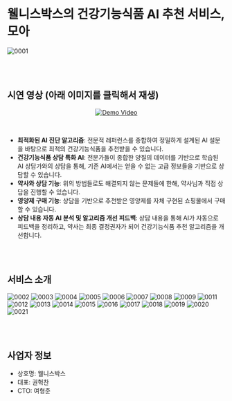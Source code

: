 # 웰니스박스의 건강기능식품 AI 추천 서비스, 모아

![0001](https://github.com/user-attachments/assets/055f6fbc-62d2-43d1-8cda-a53a9e2c4469)

</br>
</br>

## 시연 영상 (아래 이미지를 클릭해서 재생)

<p align="center">
  <a href="https://youtu.be/Lbo4qsvMVBY" target="_blank" rel="noopener noreferrer">
    <img src="https://img.youtube.com/vi/Lbo4qsvMVBY/maxresdefault.jpg" alt="Demo Video" />
  </a>
</p>

</br>

- <b>최적화된 AI 진단 알고리즘</b>: 전문적 레퍼런스를 종합하여 정밀하게 설계된 AI 설문을 바탕으로 최적의 건강기능식품을 추천받을 수 있습니다.
- <b>건강기능식품 상담 특화 AI</b>: 전문가들이 종합한 양질의 데이터를 기반으로 학습된 AI 상담가와의 상담을 통해, 기존 AI에서는 얻을 수 없는 고급 정보들을 기반으로 상담할 수 있습니다.
- <b>약사와 상담 기능</b>: 위의 방법들로도 해결되지 않는 문제들에 한해, 약사님과 직접 상담을 진행할 수 있습니다.
- <b>영양제 구매 기능</b>: 상담을 기반으로 추천받은 영양제를 자체 구현된 쇼핑물에서 구매할 수 있습니다.
- <b>상담 내용 자동 AI 분석 및 알고리즘 개선 피드백</b>: 상담 내용을 통해 AI가 자동으로 피드백을 정리하고, 약사는 최종 결정권자가 되어 건강기능식품 추천 알고리즘을 개선합니다.

</br>
</br>

## 서비스 소개

![0002](https://github.com/user-attachments/assets/70150d7f-41e4-40a4-affc-aaa74199234d)
![0003](https://github.com/user-attachments/assets/1d1bc7a8-c910-4325-aaee-c69657037187)
![0004](https://github.com/user-attachments/assets/6b3ea3d0-b4de-4421-a9b4-c286d3697e75)
![0005](https://github.com/user-attachments/assets/c9031232-8c3c-4dea-b572-b40cb161509e)
![0006](https://github.com/user-attachments/assets/32c80623-09c3-48eb-b569-5c4d587c8c14)
![0007](https://github.com/user-attachments/assets/aa22c5a9-5d2e-43ff-b463-528386c5d6e1)
![0008](https://github.com/user-attachments/assets/8ac2ca87-4a7f-445c-ae76-7d20dc05993b)
![0009](https://github.com/user-attachments/assets/cf487630-1ff2-4ee6-872d-5eb7707a9842)
![0011](https://github.com/user-attachments/assets/9ad93e70-e0af-4c79-9338-098c39eb200f)
![0012](https://github.com/user-attachments/assets/c9660f3b-f664-41be-a11a-7e40e442c49d)
![0013](https://github.com/user-attachments/assets/e164130a-4fef-4d30-bf07-bac07eaf8e78)
![0014](https://github.com/user-attachments/assets/1d26e3e1-8646-4e95-8b55-15cea567e8a2)
![0015](https://github.com/user-attachments/assets/f875f8ba-7740-4111-9a1b-8f1db86a5298)
![0016](https://github.com/user-attachments/assets/4a878861-5503-41eb-ba4b-646de84ed64b)
![0017](https://github.com/user-attachments/assets/d6d11f13-e943-4e25-bc63-6cfdc0459acc)
![0018](https://github.com/user-attachments/assets/deb8606e-4f05-41a9-ab62-56495c188ba7)
![0019](https://github.com/user-attachments/assets/2c704330-b65d-44e1-96de-fbe1b7a5e627)
![0020](https://github.com/user-attachments/assets/d36598df-bf91-457f-82e5-a21ba608415a)
![0021](https://github.com/user-attachments/assets/c3bd69a3-d092-470f-9482-47d4282bfcc3)

</br>
</br>

## 사업자 정보

- 상호명: 웰니스박스
- 대표: 권혁찬
- CTO: 여형준

</br>
